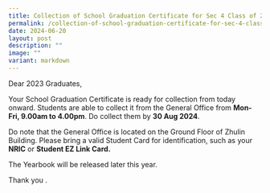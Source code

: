 ```yaml
---
title: Collection of School Graduation Certificate for Sec 4 Class of 2023
permalink: /collection-of-school-graduation-certificate-for-sec-4-class-of-2023/
date: 2024-06-20
layout: post
description: ""
image: ""
variant: markdown
---
```

Dear 2023 Graduates, 

Your School Graduation Certificate is ready for collection from today onward. Students are able to collect it from the General Office from **Mon-Fri, 9.00am to 4.00pm**. Do collect them by **30 Aug 2024**.

Do note that the General Office is located on the Ground Floor of Zhulin Building. Please bring a valid Student Card for identification, such as your **NRIC** or **Student EZ Link Card.** 

The Yearbook will be released later this year. 

Thank you .
